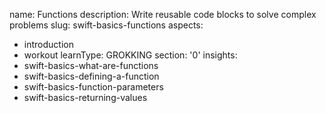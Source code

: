 name: Functions
description: Write reusable code blocks to solve complex problems
slug: swift-basics-functions
aspects:
  - introduction
  - workout
learnType: GROKKING
section: '0'
insights:
  - swift-basics-what-are-functions
  - swift-basics-defining-a-function
  - swift-basics-function-parameters
  - swift-basics-returning-values
